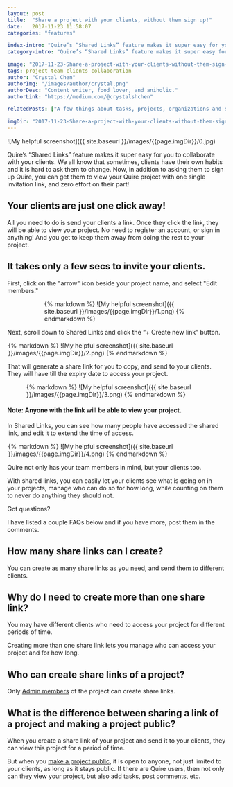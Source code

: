 ```yaml
---
layout: post
title:  "Share a project with your clients, without them sign up!"
date:   2017-11-23 11:58:07
categories: "features"

index-intro: "Quire’s “Shared Links” feature makes it super easy for you to collaborate with your clients. We all know that sometimes, clients have their own habits and it is hard to ask them to change. Now, in addition to asking them to sign up Quire, you can get them to view your Quire project with one single invitation link, and zero effort on their part..."
category-intro: "Quire’s “Shared Links” feature makes it super easy for you to collaborate with your clients. We all know that sometimes..."

image: "2017-11-23-Share-a-project-with-your-clients-without-them-sign-up/0.jpg"
tags: project team clients collaboration
author: "Crystal Chen"
authorImg: "/images/author/crystal.png"
authorDesc: "Content writer, food lover, and aniholic."
authorLink: "https://medium.com/@crystalshchen"

relatedPosts: ["A few things about tasks, projects, organizations and smart folders you should know.", "Roles & Permissions in Quire"]

imgDir: "2017-11-23-Share-a-project-with-your-clients-without-them-sign-up"
---
```



![My helpful screenshot]({{ site.baseurl }}/images/{{page.imgDir}}/0.jpg)

Quire’s “Shared Links” feature makes it super easy for you to collaborate with your clients. We all know that sometimes, clients have their own habits and it is hard to ask them to change. Now, in addition to asking them to sign up Quire, you can get them to view your Quire project with one single invitation link, and zero effort on their part!

## Your clients are just one click away!

All you need to do is send your clients a link. Once they click the link, they will be able to view your project. No need to register an account, or sign in anything! And you get to keep them away from doing the rest to your project.

## It takes only a few secs to invite your clients.

First, click on the "arrow" icon beside your project name, and select "Edit members."

<div style="max-width: 333px; max-height: 131px; margin: 0 auto;">
{% markdown %}
![My helpful screenshot]({{ site.baseurl }}/images/{{page.imgDir}}/1.png)
{% endmarkdown %}
</div>

Next, scroll down to Shared Links and click the “+ Create new link” button.

<div style="max-width: 500px; max-height: 141px; margin: 0 auto;">
{% markdown %}
![My helpful screenshot]({{ site.baseurl }}/images/{{page.imgDir}}/2.png)
{% endmarkdown %}
</div>

That will generate a share link for you to copy, and send to your clients. They will have till the expiry date to access your project.

<div style="max-width: 416px; max-height: 294px; margin: 0 auto;">
{% markdown %}
![My helpful screenshot]({{ site.baseurl }}/images/{{page.imgDir}}/3.png)
{% endmarkdown %}
</div>

#### Note: Anyone with the link will be able to view your project.

In Shared Links, you can see how many people have accessed the shared link, and edit it to extend the time of access.

<div style="max-width: 500px; max-height: 162px; margin: 0 auto;">
{% markdown %}
![My helpful screenshot]({{ site.baseurl }}/images/{{page.imgDir}}/4.png)
{% endmarkdown %}
</div>

Quire not only has your team members in mind, but your clients too.

With shared links, you can easily let your clients see what is going on in your projects, manage who can do so for how long, while counting on them to never do anything they should not.

Got questions?

I have listed a couple FAQs below and if you have more, post them in the comments.

## How many share links can I create?

You can create as many share links as you need, and send them to different clients.

## Why do I need to create more than one share link?

You may have different clients who need to access your project for different periods of time.

Creating more than one share link lets you manage who can access your project and for how long.

## Who can create share links of a project?

Only [Admin members](https://quire.io/blog/p/Roles-&-Permissions-in-Quire.html) of the project can create share links.

## What is the difference between sharing a link of a project and making a project public?

When you create a share link of your project and send it to your clients, they can view this project for a period of time.

But when you [make a project public](https://quire.io/guide/project-settings/#make-your-project-private-or-public), it is open to anyone, not just limited to your clients, as long as it stays public. If there are Quire users, then not only can they view your project, but also add tasks, post comments, etc.

[jekyll]:      http://jekyllrb.com
[jekyll-gh]:   https://github.com/jekyll/jekyll
[jekyll-help]: https://github.com/jekyll/jekyll-help
